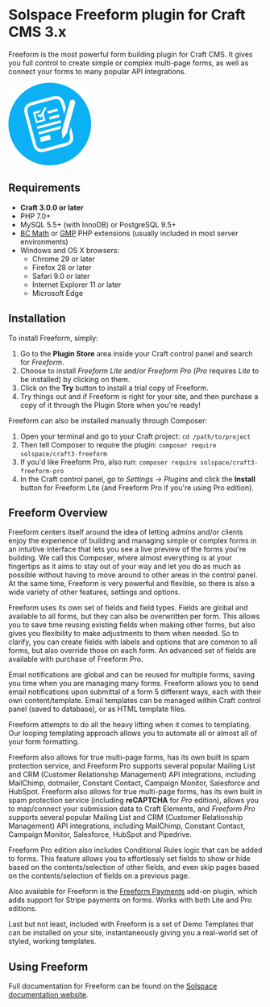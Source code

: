 # Solspace Freeform plugin for Craft CMS 3.x

Freeform is the most powerful form building plugin for Craft CMS. It gives you full control to create simple or complex multi-page forms, as well as connect your forms to many popular API integrations.

![Screenshot](src/icon.svg)

## Requirements

* **Craft 3.0.0 or later**
* PHP 7.0+
* MySQL 5.5+ (with InnoDB) or PostgreSQL 9.5+
* [BC Math](http://php.net/manual/en/book.bc.php) or [GMP](http://php.net/manual/en/book.gmp.php) PHP extensions (usually included in most server environments)
* Windows and OS X browsers:
	* Chrome 29 or later
	* Firefox 28 or later
	* Safari 9.0 or later
	* Internet Explorer 11 or later
	* Microsoft Edge

## Installation

To install Freeform, simply:

1. Go to the **Plugin Store** area inside your Craft control panel and search for *Freeform*.
2. Choose to install *Freeform Lite* and/or *Freeform Pro* (*Pro* requires *Lite* to be installed) by clicking on them.
3. Click on the **Try** button to install a trial copy of Freeform.
4. Try things out and if Freeform is right for your site, and then purchase a copy of it through the Plugin Store when you're ready!

Freeform can also be installed manually through Composer:

1. Open your terminal and go to your Craft project: `cd /path/to/project`
2. Then tell Composer to require the plugin: `composer require solspace/craft3-freeform`
3. If you'd like Freeform Pro, also run: `composer require solspace/craft3-freeform-pro`
4. In the Craft control panel, go to *Settings → Plugins* and click the **Install** button for Freeform Lite (and Freeform Pro if you're using Pro edition).

## Freeform Overview

Freeform centers itself around the idea of letting admins and/or clients enjoy the experience of building and managing simple or complex forms in an intuitive interface that lets you see a live preview of the forms you're building. We call this Composer, where almost everything is at your fingertips as it aims to stay out of your way and let you do as much as possible without having to move around to other areas in the control panel. At the same time, Freeform is very powerful and flexible, so there is also a wide variety of other features, settings and options.

Freeform uses its own set of fields and field types. Fields are global and available to all forms, but they can also be overwritten per form. This allows you to save time reusing existing fields when making other forms, but also gives you flexibility to make adjustments to them when needed. So to clarify, you can create fields with labels and options that are common to all forms, but also override those on each form. An advanced set of fields are available with purchase of Freeform Pro.

Email notifications are global and can be reused for multiple forms, saving you time when you are managing many forms. Freeform allows you to send email notifications upon submittal of a form 5 different ways, each with their own content/template. Email templates can be managed within Craft control panel (saved to database), or as HTML template files.

Freeform attempts to do all the heavy lifting when it comes to templating. Our looping templating approach allows you to automate all or almost all of your form formatting.

Freeform also allows for true multi-page forms, has its own built in spam protection service, and Freeform Pro supports several popular Mailing List and CRM (Customer Relationship Management) API integrations, including MailChimp, dotmailer, Constant Contact, Campaign Monitor, Salesforce and HubSpot.
Freeform also allows for true multi-page forms, has its own built in spam protection service (including **reCAPTCHA** for *Pro* edition), allows you to map/connect your submission data to Craft Elements, and *Freeform Pro* supports several popular Mailing List and CRM (Customer Relationship Management) API integrations, including MailChimp, Constant Contact, Campaign Monitor, Salesforce, HubSpot and Pipedrive.

Freeform Pro edition also includes Conditional Rules logic that can be added to forms. This feature allows you to effortlessly set fields to show or hide based on the contents/selection of other fields, and even skip pages based on the contents/selection of fields on a previous page.

Also available for Freeform is the [Freeform Payments](http://docs.solspace.com/craft/freeform/v2/api-integrations/payments/) add-on plugin, which adds support for Stripe payments on forms. Works with both Lite and Pro editions.

Last but not least, included with Freeform is a set of Demo Templates that can be installed on your site, instantaneously giving you a real-world set of styled, working templates.


## Using Freeform

Full documentation for Freeform can be found on the [Solspace documentation website](http://docs.solspace.com/craft/freeform/v2/).
